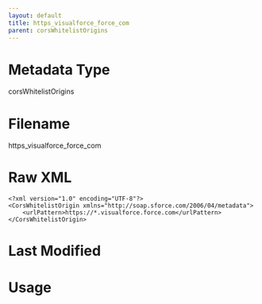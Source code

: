 ```yaml
---
layout: default
title: https_visualforce_force_com
parent: corsWhitelistOrigins
---
```

# Metadata Type
corsWhitelistOrigins


# Filename 
https_visualforce_force_com


# Raw XML
```
<?xml version="1.0" encoding="UTF-8"?>
<CorsWhitelistOrigin xmlns="http://soap.sforce.com/2006/04/metadata">
    <urlPattern>https://*.visualforce.force.com</urlPattern>
</CorsWhitelistOrigin>
```


# Last Modified


# Usage
